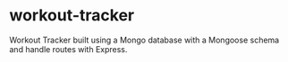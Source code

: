 # workout-tracker
Workout Tracker built using a Mongo database with a Mongoose schema and handle routes with Express.
